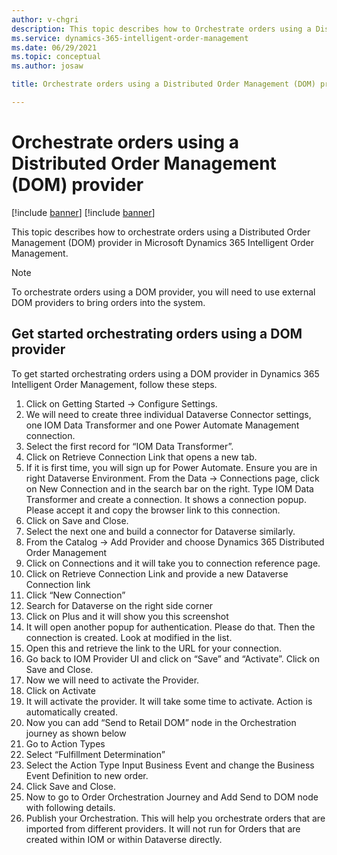 ```yaml
---
author: v-chgri
description: This topic describes how to Orchestrate orders using a Distributed Order Management (DOM) provider in Microsoft Dynamics 365 Intelligent Order Management.
ms.service: dynamics-365-intelligent-order-management
ms.date: 06/29/2021
ms.topic: conceptual
ms.author: josaw

title: Orchestrate orders using a Distributed Order Management (DOM) provider

---
```


# Orchestrate orders using a Distributed Order Management (DOM) provider

[!include [banner](includes/banner.md)]
[!include [banner](includes/preview-banner.md)]

This topic describes how to orchestrate orders using a Distributed Order Management (DOM) provider in Microsoft Dynamics 365 Intelligent Order Management.

> [!NOTE]
> To orchestrate orders using a DOM provider, you will need to use external DOM providers to bring orders into the system.

## Get started orchestrating orders using a DOM provider

To get started orchestrating orders using a DOM provider in Dynamics 365 Intelligent Order Management, follow these steps.

1. Click on Getting Started -> Configure Settings.
1. We will need to create three individual Dataverse Connector settings, one IOM Data Transformer and one Power Automate Management connection. 
1. Select the first record for “IOM Data Transformer”. 
1. Click on Retrieve Connection Link that opens a new tab. 
1. If it is first time, you will sign up for Power Automate. Ensure you are in right Dataverse Environment. From the Data -> Connections page, click on New Connection and in the search bar on the right. Type IOM Data Transformer and create a connection. It shows a connection popup. Please accept it and copy the browser link to this connection. 
1. Click on Save and Close. 
1. Select the next one and build a connector for Dataverse similarly. 
1. From the Catalog -> Add Provider and choose Dynamics 365 Distributed Order Management
1. Click on Connections and it will take you to connection reference page.
1. Click on Retrieve Connection Link and provide a new Dataverse Connection link
1. Click “New Connection”
1. Search for Dataverse on the right side corner
1. Click on Plus and it will show you this screenshot
1. It will open another popup for authentication. Please do that. Then the connection is created. Look at modified in the list. 
1. Open this and retrieve the link to the URL for your connection.
1. Go back to IOM Provider UI and click on “Save” and “Activate”. Click on Save and Close. 
1. Now we will need to activate the Provider. 
1. Click on Activate
1. It will activate the provider. It will take some time to activate. Action is automatically created. 
1. Now you can add “Send to Retail DOM” node in the Orchestration journey as shown below
1. Go to Action Types 
1. Select “Fulfillment Determination”
1. Select the Action Type Input Business Event and change the Business Event Definition to new order.
1. Click Save and Close. 
1. Now to go to Order Orchestration Journey and Add Send to DOM node with following details. 
1. Publish your Orchestration. This will help you orchestrate orders that are imported from different providers. It will not run for Orders that are created within IOM or within Dataverse directly. 


